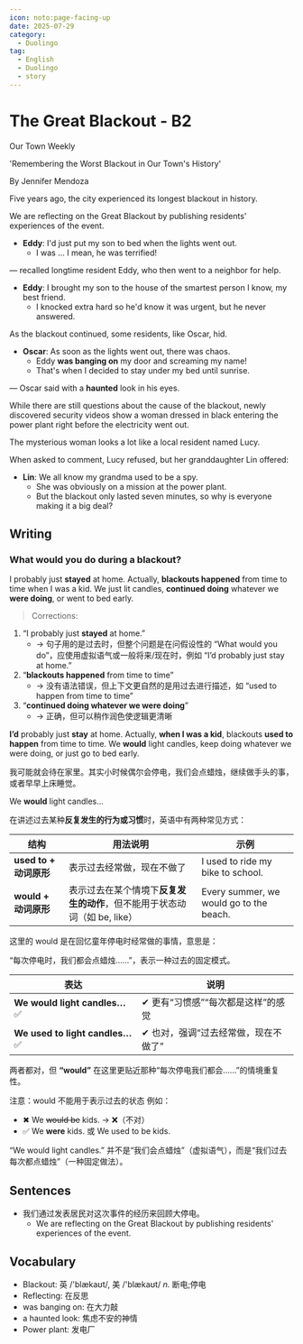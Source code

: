 ```yaml
---
icon: noto:page-facing-up
date: 2025-07-29
category:
  - Duolingo
tag:
  - English
  - Duolingo
  - story
---
```


# The Great Blackout - B2

Our Town Weekly

'Remembering the Worst Blackout in Our Town's History'

By Jennifer Mendoza

Five years ago, the city experienced its longest blackout in history.

We are reflecting on the Great Blackout by publishing residents' experiences of the event.

- **Eddy**: I'd just put my son to bed when the lights went out.
  - I was ... I mean, he was terrified!

— recalled longtime resident Eddy, who then went to a neighbor for help.

- **Eddy**: I brought my son to the house of the smartest person I know, my best friend.
  - I knocked extra hard so he'd know it was urgent, but he never answered.

As the blackout continued, some residents, like Oscar, hid.

- **Oscar**: As soon as the lights went out, there was chaos.
  - Eddy **was banging on** my door and screaming my name!
  - That's when I decided to stay under my bed until sunrise.

— Oscar said with a **haunted** look in his eyes.

While there are still questions about the cause of the blackout, newly discovered security videos show a woman dressed in black entering the power plant right before the electricity went out.

The mysterious woman looks a lot like a local resident named Lucy.

When asked to comment, Lucy refused, but her granddaughter Lin offered:

- **Lin**: We all know my grandma used to be a spy.
  - She was obviously on a mission at the power plant.
  - But the blackout only lasted seven minutes, so why is everyone making it a big deal?

## Writing

### What would you do during a blackout?

I probably just **stayed** at home. Actually, **blackouts happened** from time to time when I was a kid. We just lit candles, **continued doing** whatever we **were doing**, or went to bed early.

> Corrections:

1. “I probably just **stayed** at home.”
   - → 句子用的是过去时，但整个问题是在问假设性的 “What would you do”，应使用虚拟语气或一般将来/现在时，例如 “I’d probably just stay at home.”
2. “**blackouts happened** from time to time”
   - → 没有语法错误，但上下文更自然的是用过去进行描述，如 “used to happen from time to time”
3. “**continued doing whatever we were doing**”
   - → 正确，但可以稍作润色使逻辑更清晰

**I’d** probably just **stay** at home. Actually, **when I was a kid**, blackouts **used to happen** from time to time. We **would** light candles, keep doing whatever we were doing, or just go to bed early.

我可能就会待在家里。其实小时候偶尔会停电，我们会点蜡烛，继续做手头的事，或者早早上床睡觉。

We **would** light candles...

在讲述过去某种**反复发生的行为或习惯**时，英语中有两种常见方式：

| 结构                   | 用法说明                                                                  | 示例                                    |
| ---------------------- | ------------------------------------------------------------------------- | --------------------------------------- |
| **used to + 动词原形** | 表示过去经常做，现在不做了                                                | I used to ride my bike to school.       |
| **would + 动词原形**   | 表示过去在某个情境下**反复发生的动作**，但不能用于状态动词（如 be, like） | Every summer, we would go to the beach. |

这里的 would 是在回忆童年停电时经常做的事情，意思是：

“每次停电时，我们都会点蜡烛……”，表示一种过去的固定模式。

| 表达                             | 说明                                 |
| -------------------------------- | ------------------------------------ |
| **We would light candles…** ✅   | ✔ 更有“习惯感”“每次都是这样”的感觉   |
| **We used to light candles…** ✅ | ✔ 也对，强调“过去经常做，现在不做了” |

两者都对，但 **“would”** 在这里更贴近那种“每次停电我们都会……”的情境重复性。

注意：would 不能用于表示过去的状态
例如：

- ✖ We ~~would be~~ kids. → ❌（不对）
- ✅ We **were** kids. 或 We used to be kids.

“We would light candles.” 并不是“我们会点蜡烛”（虚拟语气），而是“我们过去每次都点蜡烛”（一种固定做法）。

## Sentences

- 我们通过发表居民对这次事件的经历来回顾大停电。
  - We are reflecting on the Great Blackout by publishing residents' experiences of the event.

## Vocabulary

- Blackout: 英 /'blækaʊt/, 美 /'blækaʊt/ _n._ 断电;停电
- Reflecting: 在反思
- was banging on: 在大力敲
- a haunted look: 焦虑不安的神情
- Power plant: 发电厂
